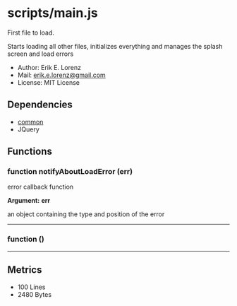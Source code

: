 # scripts/main.js


First file to load.

Starts loading all other files, initializes everything and manages the splash
screen and load errors

* Author: Erik E. Lorenz 
* Mail: <erik.e.lorenz@gmail.com>
* License: MIT License


## Dependencies

* <a href="common.html">common</a>
* JQuery


## Functions

### function notifyAboutLoadError (err)
error callback function

**Argument:** **err**

an object containing the type and position of the error


---


###     function ()

---

## Metrics

* 100 Lines
* 2480 Bytes

